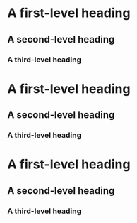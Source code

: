 # A first-level heading
## A second-level heading
### A third-level heading
# A first-level heading
## A second-level heading
### A third-level heading
# A first-level heading
## A second-level heading
### A third-level heading
